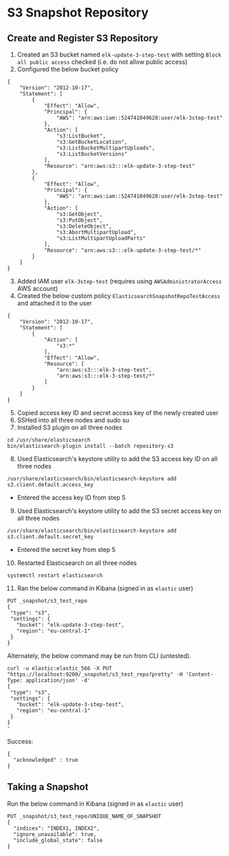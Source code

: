 # S3 Snapshot Repository

## Create and Register S3 Repository
1. Created an S3 bucket named `elk-update-3-step-test` with setting `Block all public access` checked (i.e. do not allow public access)
2. Configured the below bucket policy
```
{
    "Version": "2012-10-17",
    "Statement": [
        {
            "Effect": "Allow",
            "Principal": {
                "AWS": "arn:aws:iam::524741049628:user/elk-3step-test"
            },
            "Action": [
                "s3:ListBucket",
                "s3:GetBucketLocation",
                "s3:ListBucketMultipartUploads",
                "s3:ListBucketVersions"
            ],
            "Resource": "arn:aws:s3:::elk-update-3-step-test"
        },
        {
            "Effect": "Allow",
            "Principal": {
                "AWS": "arn:aws:iam::524741049628:user/elk-3step-test"
            },
            "Action": [
                "s3:GetObject",
                "s3:PutObject",
                "s3:DeleteObject",
                "s3:AbortMultipartUpload",
                "s3:ListMultipartUploadParts"
            ],
            "Resource": "arn:aws:s3:::elk-update-3-step-test/*"
        }
    ]
}
```
3. Added IAM user `elk-3step-test` (requires using `AWSAdministratorAccess` AWS account)
4. Created the below custom policy `ElasticsearchSnapshotRepoTestAccess` and attached it to the user
```
{
    "Version": "2012-10-17",
    "Statement": [
        {
            "Action": [
                "s3:*"
            ],
            "Effect": "Allow",
            "Resource": [
                "arn:aws:s3:::elk-3-step-test",
                "arn:aws:s3:::elk-3-step-test/*"
            ]
        }
    ]
}
```
5. Copied access key ID and secret access key of the newly created user
6. SSHed into all three nodes and sudo su
7. Installed S3 plugin on all three nodes
```
cd /usr/share/elasticsearch
bin/elasticsearch-plugin install --batch repository-s3
```
8. Used Elasticsearch's keystore utility to add the S3 access key ID on all three nodes
```
/usr/share/elasticsearch/bin/elasticsearch-keystore add s3.client.default.access_key
```
   - Entered the access key ID from step 5
9. Used Elasticsearch's keystore utility to add the S3 secret access key on all three nodes
```
/usr/share/elasticsearch/bin/elasticsearch-keystore add s3.client.default.secret_key
```
   - Entered the secret key from step 5
10. Restarted Elasticsearch on all three nodes
```
systemctl restart elasticsearch
```
11. Ran the below command in Kibana (signed in as `elastic` user)
```
PUT _snapshot/s3_test_repo
{
 "type": "s3",
 "settings": {
   "bucket": "elk-update-3-step-test",
   "region": "eu-central-1"
 }
}
```
Alternately, the below command may be run from CLI (untested).
```
curl -u elastic:elastic_566 -X PUT "https://localhost:9200/_snapshot/s3_test_repo?pretty" -H 'Content-Type: application/json' -d'
{
 "type": "s3",
 "settings": {
   "bucket": "elk-update-3-step-test",
   "region": "eu-central-1"
 }
}
'
```

Success:
```
{
  "acknowledged" : true
}
```

## Taking a Snapshot
Run the below command in Kibana (signed in as `elastic` user)
```
PUT _snapshot/s3_test_repo/UNIQUE_NAME_OF_SNAPSHOT
{
  "indices": "INDEX1, INDEX2",
  "ignore_unavailable": true,
  "include_global_state": false
}
```
